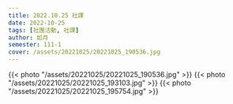 ```yaml
---
title: 2022.10.25 社課
date: 2022-10-25
tags: [社團活動, 社課]
author: 如月
semester: 111-1
cover: /assets/20221025/20221025_190536.jpg
---
```


{{< photo "/assets/20221025/20221025_190536.jpg" >}}
{{< photo "/assets/20221025/20221025_193103.jpg" >}}
{{< photo "/assets/20221025/20221025_195754.jpg" >}}
